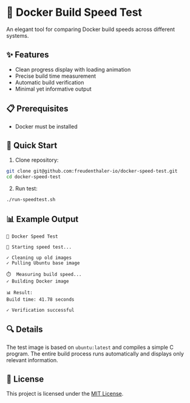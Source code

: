 # 🚀 Docker Build Speed Test

An elegant tool for comparing Docker build speeds across different systems.

## ✨ Features

- Clean progress display with loading animation
- Precise build time measurement
- Automatic build verification
- Minimal yet informative output

## 📋 Prerequisites

- Docker must be installed

## 🚀 Quick Start

1. Clone repository:
```bash
git clone git@github.com:freudenthaler-io/docker-speed-test.git
cd docker-speed-test
```

2. Run test:
```bash
./run-speedtest.sh
```

## 📊 Example Output

```
🚀 Docker Speed Test

🔄 Starting speed test...

✓ Cleaning up old images
✓ Pulling Ubuntu base image

⏱️  Measuring build speed...
✓ Building Docker image

📊 Result:
Build time: 41.78 seconds

✓ Verification successful
```

## 🔍 Details

The test image is based on `ubuntu:latest` and compiles a simple C program. The entire build process runs automatically and displays only relevant information.

## 📜 License

This project is licensed under the [MIT License](LICENSE).

